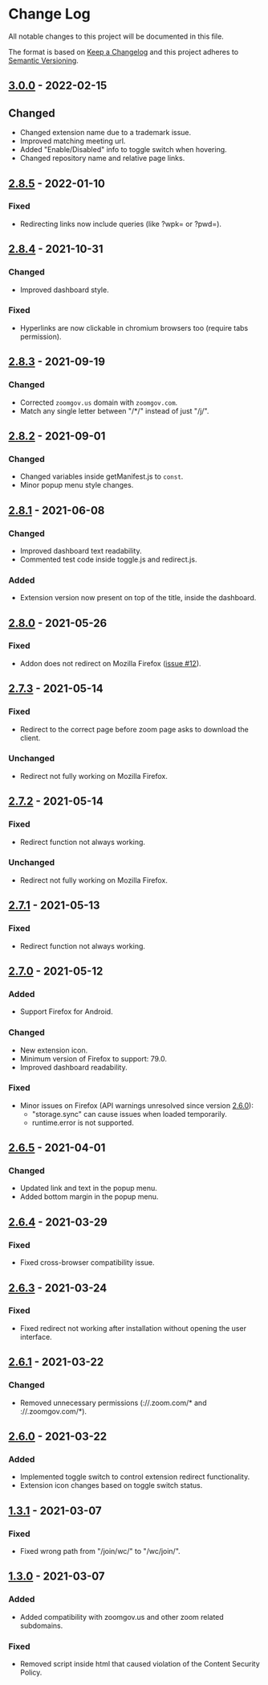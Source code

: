# Change Log
All notable changes to this project will be documented in this file.

The format is based on [Keep a Changelog](http://keepachangelog.com/)
and this project adheres to [Semantic Versioning](http://semver.org/).

## [3.0.0](https://github.com/EdoardoTosin/ZooMeeting-Redirector/tree/v3.0.0) - 2022-02-15

## Changed

- Changed extension name due to a trademark issue.
- Improved matching meeting url.
- Added "Enable/Disabled" info to toggle switch when hovering.
- Changed repository name and relative page links.

## [2.8.5](https://github.com/EdoardoTosin/Zoom-Web-Client-Redirector/tree/v2.8.5) - 2022-01-10

### Fixed

- Redirecting links now include queries (like ?wpk= or ?pwd=).

## [2.8.4](https://github.com/EdoardoTosin/Zoom-Web-Client-Redirector/tree/v2.8.4) - 2021-10-31

### Changed

- Improved dashboard style.

### Fixed

- Hyperlinks are now clickable in chromium browsers too (require tabs permission).

## [2.8.3](https://github.com/EdoardoTosin/Zoom-Web-Client-Redirector/tree/v2.8.3) - 2021-09-19

### Changed

- Corrected `zoomgov.us` domain with `zoomgov.com`.
- Match any single letter between "/*/" instead of just "/j/".

## [2.8.2](https://github.com/EdoardoTosin/Zoom-Web-Client-Redirector/tree/v2.8.2) - 2021-09-01

### Changed

- Changed variables inside getManifest.js to `const`.
- Minor popup menu style changes.

## [2.8.1](https://github.com/EdoardoTosin/Zoom-Web-Client-Redirector/tree/v2.8.1) - 2021-06-08

### Changed

- Improved dashboard text readability.
- Commented test code inside toggle.js and redirect.js.

### Added

- Extension version now present on top of the title, inside the dashboard.

## [2.8.0](https://github.com/EdoardoTosin/Zoom-Web-Client-Redirector/tree/v2.8.0) - 2021-05-26

### Fixed

- Addon does not redirect on Mozilla Firefox ([issue \#12](https://github.com/EdoardoTosin/Zoom-Web-Client-Redirector/issues/12)).

## [2.7.3](https://github.com/EdoardoTosin/Zoom-Web-Client-Redirector/tree/v2.7.3) - 2021-05-14

### Fixed

- Redirect to the correct page before zoom page asks to download the client.

### Unchanged

- Redirect not fully working on Mozilla Firefox.

## [2.7.2](https://github.com/EdoardoTosin/Zoom-Web-Client-Redirector/tree/v2.7.2) - 2021-05-14

### Fixed

- Redirect function not always working.

### Unchanged

- Redirect not fully working on Mozilla Firefox.

## [2.7.1](https://github.com/EdoardoTosin/Zoom-Web-Client-Redirector/tree/v2.7.1) - 2021-05-13

### Fixed

- Redirect function not always working.

## [2.7.0](https://github.com/EdoardoTosin/Zoom-Web-Client-Redirector/tree/v2.7.0) - 2021-05-12

### Added

- Support Firefox for Android.

### Changed

- New extension icon.
- Minimum version of Firefox to support: 79.0.
- Improved dashboard readability.

### Fixed

- Minor issues on Firefox (API warnings unresolved since version [2.6.0](https://github.com/EdoardoTosin/Zoom-Web-Client-Redirector/tree/v2.6.0)):
  - "storage.sync" can cause issues when loaded temporarily.
  - runtime.error is not supported.

## [2.6.5](https://github.com/EdoardoTosin/Zoom-Web-Client-Redirector/tree/v2.6.5) - 2021-04-01

### Changed

- Updated link and text in the popup menu.
- Added bottom margin in the popup menu.

## [2.6.4](https://github.com/EdoardoTosin/Zoom-Web-Client-Redirector/tree/v2.6.4) - 2021-03-29

### Fixed

- Fixed cross-browser compatibility issue.

## [2.6.3](https://github.com/EdoardoTosin/Zoom-Web-Client-Redirector/tree/v2.6.3) - 2021-03-24

### Fixed

- Fixed redirect not working after installation without opening the user interface.

## [2.6.1](https://github.com/EdoardoTosin/Zoom-Web-Client-Redirector/tree/v2.6.1) - 2021-03-22

### Changed

- Removed unnecessary permissions (://.zoom.com/* and ://.zoomgov.com/*).

## [2.6.0](https://github.com/EdoardoTosin/Zoom-Web-Client-Redirector/tree/v2.6.0) - 2021-03-22

### Added

- Implemented toggle switch to control extension redirect functionality.
- Extension icon changes based on toggle switch status.

## [1.3.1](https://github.com/EdoardoTosin/Zoom-Web-Client-Redirector/tree/1.3.1) - 2021-03-07

### Fixed

- Fixed wrong path from "/join/wc/" to "/wc/join/".

## [1.3.0](https://github.com/EdoardoTosin/Zoom-Web-Client-Redirector/tree/1.3.0) - 2021-03-07

### Added

- Added compatibility with zoomgov.us and other zoom related subdomains.

### Fixed

- Removed script inside html that caused violation of the Content Security Policy.
